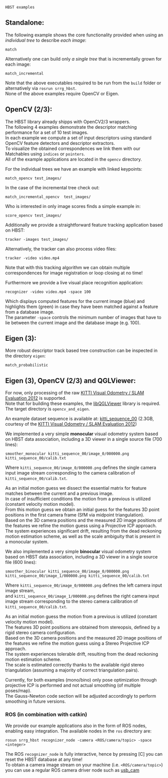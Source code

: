     HBST examples
    
## Standalone:
The following example shows the core functionality provided when using an *individual tree* to describe *each image*:

    match
    
Alternatively one can build only *a single tree* that is incrementally grown for each image:
    
    match_incremental
    
Note that the above executables required to be run from the `build` folder or alternatively via `rosrun srrg_hbst`. <br>
None of the above examples require OpenCV or Eigen.

## OpenCV (2/3):
The HBST library already shipps with OpenCV2/3 wrappers. <br>
The following 4 examples demonstrate the descriptor matching performance for a set of 10 test images. <br>
In each example we compute a set of input descriptors using standard OpenCV feature detectors and descriptor extractors. <br>
To visualize the obtained correspondences we link them with our Matchables using `indices` or `pointers`. <br>
All of the example applications are located in the `opencv` directory.

For the individual trees we have an example with linked keypoints:

    match_opencv test_images/
    
In the case of the incremental tree check out:
    
    match_incremental_opencv  test_images/
    
Who is interested in only image scores finds a simple example in:

    score_opencv test_images/

Additionally we provide a straightforward feature tracking application based on HBST:   
  
    tracker -images test_images/
    
Alternatively, the tracker can also process video files:   
  
    tracker -video video.mp4
    
Note that with this tracking algorithm we can obtain multiple correspondences for image registration or loop closing at no time!

Furthermore we provide a live visual place recognition application:

    recognizer -video video.mp4 -space 100
    
Which displays computed features for the current image (blue) and highlights them (green) in case they have been matched against a feature from a database image. <br>
The parameter `-space` controls the minimum number of images that have to lie between the current image and the database image (e.g. 100).

## Eigen (3):
More robust descriptor track based tree construction can be inspected in the directory `eigen`:

    match_probabilistic

## Eigen (3), OpenCV (2/3) and QGLViewer:
For now, only processing of the raw [KITTI Visual Odometry / SLAM Evaluation 2012](http://www.cvlibs.net/datasets/kitti/eval_odometry.php) is supported. <br>
Note that for building these examples, the [libQGLViewer](http://libqglviewer.com/) library is required.
The target directory is `opencv_and_eigen`.

An example dataset sequence is available at: [kitti_sequence_00](https://drive.google.com/open?id=1KPay-nqVXvj5Ht6lfF0KdILQpN97AbRX) (2.3GB, courtesy of the [KITTI Visual Odometry / SLAM Evaluation 2012](http://www.cvlibs.net/datasets/kitti/eval_odometry.php))

We implemented a very simple <b>monocular</b> visual odometry system based on HBST data association, including a 3D viewer in a single source file (700 lines):

    smoother_monocular kitti_sequence_00/image_0/000000.png kitti_sequence_00/calib.txt
    
Where `kitti_sequence_00/image_0/000000.png` defines the single camera input image stream corresponding to the camera calibration of `kitti_sequence_00/calib.txt`.

As an initial motion guess we dissect the essential matrix for feature matches between the current and a previous image. <br>
In case of insufficient conditions the motion from a previous is utilized (constant velocity motion model). <br>
From this motion guess we obtain an initial guess for the features 3D point positions in the first camera frame (SfM via midpoint triangulation). <br>
Based on the 3D camera positions and the measured 2D image positions of the features we refine the motion guess using a Projective ICP approach. <br>
The system experiences significant drift, resulting from the dead reckoning motion estimation scheme,
as well as the scale ambiguity that is present in a monocular system.

We also implemented a very simple <b>binocular</b> visual odometry system based on HBST data association, including a 3D viewer in a single source file (600 lines):

    smoother_binocular kitti_sequence_00/image_0/000000.png kitti_sequence_00/image_1/000000.png kitti_sequence_00/calib.txt

Where `kitti_sequence_00/image_0/000000.png` defines the left camera input image stream, <br>
and `kitti_sequence_00/image_1/000000.png` defines the right camera input image stream corresponding to the stereo camera calibration of `kitti_sequence_00/calib.txt`.

As an initial motion guess the motion from a previous is utilized (constant velocity motion model). <br>
The features 3D point positions are obtained from stereopsis, defined by a rigid stereo camera configuration. <br>
Based on the 3D camera positions and the measured 2D image positions of the features we refine the motion guess using a Stereo Projective ICP approach. <br>
The system experiences tolerable drift, resulting from the dead reckoning motion estimation scheme. <br>
The scale is estimated correctly thanks to the available rigid stereo triangulation (assuming a majority of correct triangulation pairs).

Currently, for both examples (mono/bino) only pose optimization through projective ICP is performed and not actual smoothing (of multiple poses/map). <br>
The Gauss-Newton code section will be adjusted accordingly to perform smoothing in future versions.

### ROS (in combination with catkin)
We provide our example applications also in the form of ROS nodes, enabling easy integration.
The available nodes in the `ros` directory are:

    rosun srrg_hbst recognizer_node -camera <ROS/camera/topic> -space <integer>
    
The ROS `recognizer_node` is fully interactive, hence by pressing [C] you can reset the HBST database at any time! <br>
To obtain a camera image stream on your machine (i.e. `<ROS/camera/topic>`) you can use a regular ROS camera driver node such as [usb_cam](http://wiki.ros.org/usb_cam)
